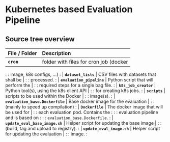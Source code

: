 # Kubernetes based Evaluation Pipeline

## Source tree overview

| File / Folder                    | Description                               |
| :------------------------------- | :---------------------------------------- |
| **`cron`**                       | folder with files for cron job (docker    |
:                                  : image, k8s configs, ...)                  :
| **`dataset_lists`**              | CSV files with datasets that shall be     |
:                                  : processed.                                :
| **`evaluation_pipeline`**        | Python script that will perform the       |
:                                  : required steps for a single bag file.     :
| **`k8s_job_creator`**            | Python tool(s), using the k8s client API  |
:                                  : for creating k8s jobs.                    :
| **`scripts`**                    | scripts to be used within the Docker      |
:                                  : image(s).                                 :
| **`evaluation_base.Dockerfile`** | Base docker image for the evaluation      |
:                                  : (mainly to speed up compilation)          :
| **`Dockerfile`**                 | The docker image that will be used for    |
:                                  : each evaluation pod. Contains the         :
:                                  : evaluation pipeline and is based on       :
:                                  : `evaluation_base.Dockerfile`.             :
| **`update_eval_base_image.sh`**  | Helper script for updating the base image |
:                                  : (build, tag and upload to registry).      :
| **`update_eval_image.sh`**       | Helper script for updating the evaluation |
:                                  : image.                                    :
